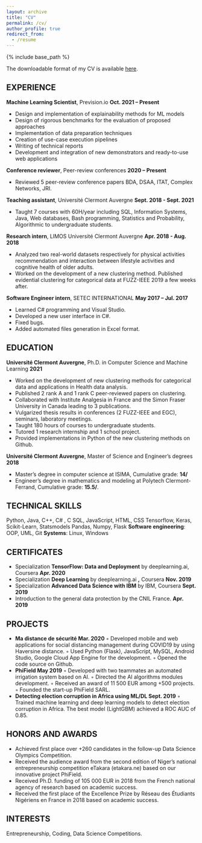 ```yaml
---
layout: archive
title: "CV"
permalink: /cv/
author_profile: true
redirect_from:
  - /resume
---
```


{% include base_path %}
<!--
[Education](#education)<br/>
[Online training](#training)<br/>
[Work experience](#experience)<br/>
[Publications](#publications)<br/>
[Projects](#projects)<br/>
[Scholarships and Grants](#scholar-grants)<br/>
[Honors and Awards](#honors-awards)<br/>
[Technical Skills](#tech-skills)<br/>
[Soft Skills](#soft-skills)<br/>
[Personal interests](#interests)<br/>
[Teaching](#teaching)
-->

The downloadable format of my CV is available [here](/files/cv-djiberou.pdf).

## EXPERIENCE
**Machine Learning Scientist**, Prevision.io **Oct. 2021 – Present**

- Design and implementation of explainability methods for ML models
- Design of rigorous benchmarks for the evaluation of proposed approaches
- Implementation of data preparation techniques
- Creation of use-case execution pipelines
- Writing of technical reports
- Development and integration of new demonstrators and ready-to-use web applications

**Conference reviewer**, Peer-review conferences **2020 – Present**

- Reviewed 5 peer-review conference papers BDA, DSAA, ITAT, Complex Networks, JRI.

**Teaching assistant**, Université Clermont Auvergne **Sept. 2018 - Sept. 2021**

- Taught 7 courses with 60H/year including SQL, Information Systems, Java, Web databases,
    Bash programming, Statistics and Probability, Algorithmic to undergraduate students.

**Research intern**, LIMOS Université Clermont Auvergne **Apr. 2018 - Aug. 2018**

- Analyzed two real-world datasets respectively for physical activities recommendation and
    interaction between lifestyle activities and cognitive health of older adults.
- Worked on the development of a new clustering method. Published evidential clustering for
    categorical data at FUZZ-IEEE 2019 a few weeks after.

**Software Engineer intern**, SETEC INTERNATIONAL **May 2017 – Jul. 2017**
- Learned C# programming and Visual Studio.
- Developed a new user interface in C#.
- Fixed bugs.
- Added automated files generation in Excel format.

## EDUCATION
**Université Clermont Auvergne**, Ph.D. in Computer Science and Machine Learning **2021**
- Worked on the development of new clustering methods for categorical data and applications
    in Health data analysis.
- Published 2 rank A and 1 rank C peer-reviewed papers on clustering.
- Collaborated with Institute Analgesia in France and the Simon Fraser University in Canada
    leading to 3 publications.
- Vulgarized thesis results in conferences (2 FUZZ-IEEE and EGC), seminars, laboratory
    meetings.
- Taught 180 hours of courses to undergraduate students.
- Tutored 1 research internship and 1 school project.
- Provided implementations in Python of the new clustering methods on Github.

**Université Clermont Auvergne**, Master of Science and Engineer’s degrees **2018**
- Master’s degree in computer science at ISIMA, Cumulative grade: **14/**
- Engineer’s degree in mathematics and modeling at Polytech Clermont-Ferrand, Cumulative
    grade: **15.5/**.

## TECHNICAL SKILLS
Python, Java, C++, C# , C SQL, JavaScript, HTML, CSS
Tensorflow, Keras, Scikit-Learn, Statsmodels Pandas, Numpy, Flask
**Software engineering**: OOP, UML, Git **Systems**: Linux, Windows


## CERTIFICATES
- Specialization **TensorFlow: Data and Deployment** by deeplearning.ai, Coursera **Apr. 2020**
- Specialization **Deep Learning** by deeplearning.ai **,** Coursera **Nov. 2019**
- Specialization **Advanced Data Science with IBM** by IBM, Coursera **Sept. 2019**
- Introduction to the general data protection by the CNIL France. **Apr. 2019**

## PROJECTS
- **Ma distance de sécurité Mar. 2020**
    ◦ Developed mobile and web applications for social distancing management during
       COVID19 by using Haversine distance.
    ◦ Used Python (Flask), JavaScript, MySQL, Android Studio, Google Cloud App Engine
       for the development.
    ◦ Opened the code source on Github.
- **PhiField May 2019**
    ◦ Developed with two teammates an automated irrigation system based on AI.
    ◦ Directed the AI algorithms modules development.
    ◦ Received an award of 11 500 EUR among +500 projects.
    ◦ Founded the start-up PhiField SARL.
- **Detecting election corruption in Africa using ML/DL Sept. 2019**
    ◦ Trained machine learning and deep learning models to detect election corruption in
       Africa. The best model (LightGBM) achieved a ROC AUC of 0.85.

## HONORS AND AWARDS
- Achieved first place over +260 candidates in the follow-up Data Science Olympics
    Competition.
- Received the audience award from the second edition of Niger’s national entrepreneurship
    competition eTakara (etakara.ne) based on our innovative project PhiField.
- Received Ph.D. funding of 105 000 EUR in 2018 from the French national agency of
    research based on academic success.
- Received the first place of the Excellence Prize by Réseau des Étudiants Nigériens en
    France in 2018 based on academic success.

## INTERESTS
Entrepreneurship, Coding, Data Science Competitions.


